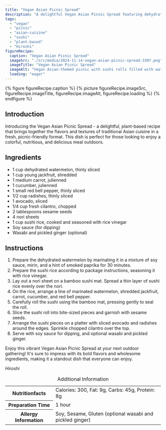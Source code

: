 ```yaml
---
title: "Vegan Asian Picnic Spread"
description: "A delightful Vegan Asian Picnic Spread featuring dehydrated watermelon, shredded jackfruit, and fresh veggies, perfect for an outdoor meal."
tags:
  - "vegan"
  - "picnic"
  - "asian-cuisine"
  - "sushi"
  - "plant-based"
  - "Hiroshi"
figureRecipe: 
  caption: "Vegan Asian Picnic Spread"
  imageSrc: "./src/media/2024-11-14-vegan-asian-picnic-spread-3307.png"
  imageTitle: "Vegan Asian Picnic Spread"
  imageAlt: "Vegan Asian-themed picnic with sushi rolls filled with watermelon, jackfruit, and vegetables, garnished with sesame, avocado, and cilantro, set outdoors with greenery."
  loading: "eager"
---
```


{% figure figureRecipe.caption %}
{% picture figureRecipe.imageSrc, figureRecipe.imageTitle, figureRecipe.imageAlt, figureRecipe.loading %}
{% endfigure %}

## Introduction

Introducing the Vegan Asian Picnic Spread - a delightful, plant-based recipe that brings together the flavors and textures of traditional Asian cuisine in a fresh, picnic-friendly format. This dish is perfect for those looking to enjoy a colorful, nutritious, and delicious meal outdoors.

## Ingredients

- 1 cup dehydrated watermelon, thinly sliced
- 1 cup young jackfruit, shredded
- 1 medium carrot, julienned
- 1 cucumber, julienned
- 1 small red bell pepper, thinly sliced
- 1/2 cup radishes, thinly sliced
- 1 avocado, sliced
- 1/4 cup fresh cilantro, chopped
- 2 tablespoons sesame seeds
- 4 nori sheets
- 1 cup sushi rice, cooked and seasoned with rice vinegar
- Soy sauce (for dipping)
- Wasabi and pickled ginger (optional)

## Instructions

1. Prepare the dehydrated watermelon by marinating it in a mixture of soy sauce, mirin, and a hint of smoked paprika for 30 minutes.
2. Prepare the sushi rice according to package instructions, seasoning it with rice vinegar.
3. Lay out a nori sheet on a bamboo sushi mat. Spread a thin layer of sushi rice evenly over the nori.
4. On the rice, arrange a line of marinated watermelon, shredded jackfruit, carrot, cucumber, and red bell pepper.
5. Carefully roll the sushi using the bamboo mat, pressing gently to seal the roll.
6. Slice the sushi roll into bite-sized pieces and garnish with sesame seeds.
7. Arrange the sushi pieces on a platter with sliced avocado and radishes around the edges. Sprinkle chopped cilantro over the top.
8. Serve with soy sauce for dipping, and optional wasabi and pickled ginger.

Enjoy this vibrant Vegan Asian Picnic Spread at your next outdoor gathering! It's sure to impress with its bold flavors and wholesome ingredients, making it a standout dish that everyone can enjoy.

*Hiroshi*

<table><caption class='sr-only'>Additional Information</caption><tr><th>Nutritionfacts</th><td>Calories: 300, Fat: 9g, Carbs: 45g, Protein: 8g&nbsp;</td></tr><tr><th>Preparation Time</th><td>1 hour&nbsp;</td></tr><tr><th>Allergy Information</th><td>Soy, Sesame, Gluten (optional wasabi and pickled ginger)&nbsp;</td></tr></table>

